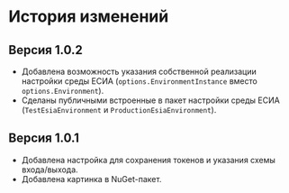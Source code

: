 # История изменений

## Версия 1.0.2

- Добавлена возможность указания собственной реализации настройки среды ЕСИА (`options.EnvironmentInstance` вместо `options.Environment`).
- Сделаны публичными встроенные в пакет настройки среды ЕСИА (`TestEsiaEnvironment` и `ProductionEsiaEnvironment`).

## Версия 1.0.1

- Добавлена настройка для сохранения токенов и указания схемы входа/выхода.
- Добавлена картинка в NuGet-пакет.
